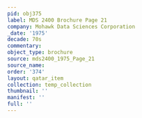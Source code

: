```yaml
---
pid: obj375
label: MDS 2400 Brochure Page 21
company: Mohawk Data Sciences Corporation
_date: '1975'
decade: 70s
commentary: 
object_type: brochure
source: mds2400_1975_Page_21
source_name: 
order: '374'
layout: qatar_item
collection: temp_collection
thumbnail: ''
manifest: ''
full: ''
---
```

